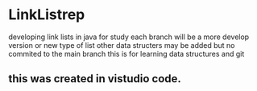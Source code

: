 # LinkListrep
developing link lists in java for study
each branch will be a more develop version or new type of list
other data structers may be added but no commited to the main branch
this is for learning data structures and git

## this was created in vistudio code.